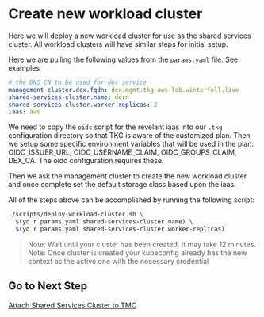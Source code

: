 # Create new workload cluster

Here we will deploy a new workload cluster for use as the shared services cluster.  All workload clusters will have similar steps for initial setup.

Here we are pulling the following values from the `params.yaml` file.  See examples

```yaml
# the DNS CN to be used for dex service
management-cluster.dex.fqdn: dex.mgmt.tkg-aws-lab.winterfell.live
shared-services-cluster.name: dorn
shared-services-cluster.worker-replicas: 2
iaas: aws
```

We need to copy the `oidc` script for the revelant iaas into our `.tkg` configuration directory so that TKG is aware of the customized plan.  Then we setup
some specific environment variables that will be used in the plan: OIDC_ISSUER_URL, OIDC_USERNAME_CLAIM, OIDC_GROUPS_CLAIM, DEX_CA.  The oidc configuration
requires these.  

Then we ask the management cluster to create the new workload cluster and once complete set the default storage class based upon the iaas.

All of the steps above can be accomplished by running the following script:

```bash
./scripts/deploy-workload-cluster.sh \
  $(yq r params.yaml shared-services-cluster.name) \
  $(yq r params.yaml shared-services-cluster.worker-replicas)
```

>Note: Wait until your cluster has been created. It may take 12 minutes.
>Note: Once cluster is created your kubeconfig already has the new context as the active one with the necessary credential

## Go to Next Step

[Attach Shared Services Cluster to TMC](docs/workload-cluster/02_attach_tmc_ssc.md)